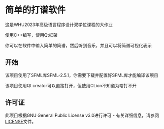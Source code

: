 # 简单的打谱软件

这是WHU2023年高级语言程序设计双学位课程的大作业

使用C++编写，使用Qt框架

你可以在软件中输入简单的简谱，然后听到音乐，并且可以将简谱可视化表示

## 开始

该项目使用了SFML库SFML-2.5.1，你需要下载并配置好SFML库才能编译该项目

该项目使用Qt creator可以直接打开，但使用CLion不知道为啥打不开

## 许可证

此项目根据GNU General Public License v3.0进行许可 - 有关详细信息，请参阅[LICENSE](LICENSE)文件。
